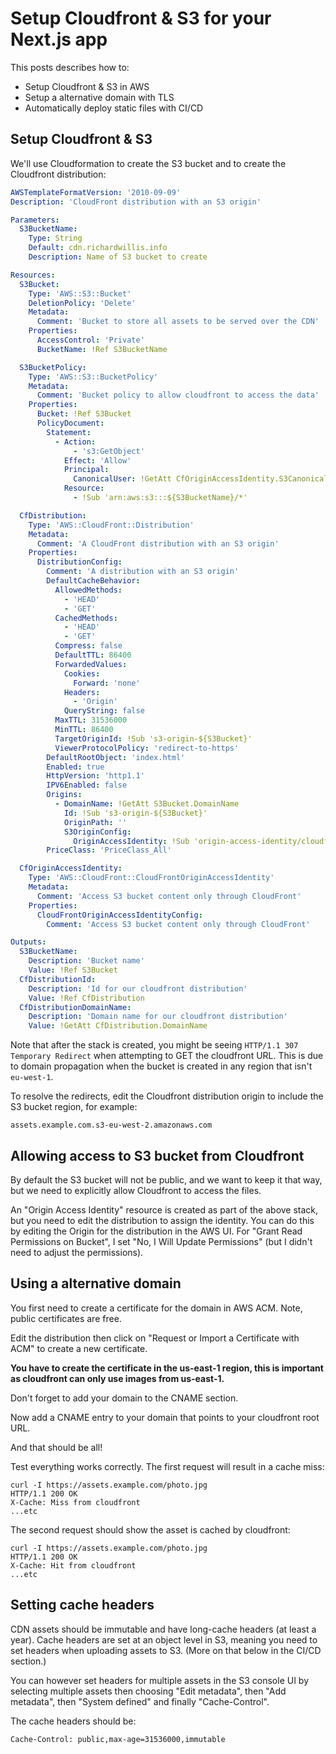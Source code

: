 # Setup Cloudfront & S3 for your Next.js app

This posts describes how to:

- Setup Cloudfront & S3 in AWS
- Setup a alternative domain with TLS
- Automatically deploy static files with CI/CD

## Setup Cloudfront & S3

We'll use Cloudformation to create the S3 bucket and to create the Cloudfront distribution:

```yml
AWSTemplateFormatVersion: '2010-09-09'
Description: 'CloudFront distribution with an S3 origin'

Parameters:
  S3BucketName:
    Type: String
    Default: cdn.richardwillis.info
    Description: Name of S3 bucket to create

Resources:
  S3Bucket:
    Type: 'AWS::S3::Bucket'
    DeletionPolicy: 'Delete'
    Metadata:
      Comment: 'Bucket to store all assets to be served over the CDN'
    Properties:
      AccessControl: 'Private'
      BucketName: !Ref S3BucketName

  S3BucketPolicy:
    Type: 'AWS::S3::BucketPolicy'
    Metadata:
      Comment: 'Bucket policy to allow cloudfront to access the data'
    Properties:
      Bucket: !Ref S3Bucket
      PolicyDocument:
        Statement:
          - Action:
              - 's3:GetObject'
            Effect: 'Allow'
            Principal:
              CanonicalUser: !GetAtt CfOriginAccessIdentity.S3CanonicalUserId
            Resource:
              - !Sub 'arn:aws:s3:::${S3BucketName}/*'

  CfDistribution:
    Type: 'AWS::CloudFront::Distribution'
    Metadata:
      Comment: 'A CloudFront distribution with an S3 origin'
    Properties:
      DistributionConfig:
        Comment: 'A distribution with an S3 origin'
        DefaultCacheBehavior:
          AllowedMethods:
            - 'HEAD'
            - 'GET'
          CachedMethods:
            - 'HEAD'
            - 'GET'
          Compress: false
          DefaultTTL: 86400
          ForwardedValues:
            Cookies:
              Forward: 'none'
            Headers:
              - 'Origin'
            QueryString: false
          MaxTTL: 31536000
          MinTTL: 86400
          TargetOriginId: !Sub 's3-origin-${S3Bucket}'
          ViewerProtocolPolicy: 'redirect-to-https'
        DefaultRootObject: 'index.html'
        Enabled: true
        HttpVersion: 'http1.1'
        IPV6Enabled: false
        Origins:
          - DomainName: !GetAtt S3Bucket.DomainName
            Id: !Sub 's3-origin-${S3Bucket}'
            OriginPath: ''
            S3OriginConfig:
              OriginAccessIdentity: !Sub 'origin-access-identity/cloudfront/${CfOriginAccessIdentity}'
        PriceClass: 'PriceClass_All'

  CfOriginAccessIdentity:
    Type: 'AWS::CloudFront::CloudFrontOriginAccessIdentity'
    Metadata:
      Comment: 'Access S3 bucket content only through CloudFront'
    Properties:
      CloudFrontOriginAccessIdentityConfig:
        Comment: 'Access S3 bucket content only through CloudFront'

Outputs:
  S3BucketName:
    Description: 'Bucket name'
    Value: !Ref S3Bucket
  CfDistributionId:
    Description: 'Id for our cloudfront distribution'
    Value: !Ref CfDistribution
  CfDistributionDomainName:
    Description: 'Domain name for our cloudfront distribution'
    Value: !GetAtt CfDistribution.DomainName
```

Note that after the stack is created, you might be seeing `HTTP/1.1 307 Temporary Redirect` when attempting to GET the cloudfront URL. This is due to domain propagation when the bucket is created in any region that isn't `eu-west-1`.

To resolve the redirects, edit the Cloudfront distribution origin to include the S3 bucket region, for example:

```console
assets.example.com.s3-eu-west-2.amazonaws.com
```

## Allowing access to S3 bucket from Cloudfront

By default the S3 bucket will not be public, and we want to keep it that way, but we need to explicitly allow Cloudfront to access the files.

An "Origin Access Identity" resource is created as part of the above stack, but you need to edit the distribution to assign the identity. You can do this by editing the Origin for the distribution in the AWS UI. For "Grant Read Permissions on Bucket", I set "No, I Will Update Permissions" (but I didn't need to adjust the permissions).

## Using a alternative domain

You first need to create a certificate for the domain in AWS ACM. Note, public certificates are free.

Edit the distribution then click on "Request or Import a Certificate with ACM" to create a new certificate.

**You have to create the certificate in the us-east-1 region, this is important as cloudfront can only use images from us-east-1.**

Don't forget to add your domain to the CNAME section.

Now add a CNAME entry to your domain that points to your cloudfront root URL.

And that should be all!

Test everything works correctly. The first request will result in a cache miss:

```console
curl -I https://assets.example.com/photo.jpg
HTTP/1.1 200 OK
X-Cache: Miss from cloudfront
...etc
```

The second request should show the asset is cached by cloudfront:

```console
curl -I https://assets.example.com/photo.jpg
HTTP/1.1 200 OK
X-Cache: Hit from cloudfront
...etc
```

## Setting cache headers

CDN assets should be immutable and have long-cache headers (at least a year). Cache headers are set at an object level in S3, meaning you need to set headers when uploading assets to S3. (More on that below in the CI/CD section.)

You can however set headers for multiple assets in the S3 console UI by selecting multiple assets then choosing "Edit metadata", then "Add metadata", then "System defined" and finally "Cache-Control".

The cache headers should be:

```
Cache-Control: public,max-age=31536000,immutable
```
